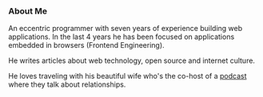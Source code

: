 ### About Me
An eccentric programmer with seven years of experience building web applications.
In the last 4 years he has been focused on applications embedded in browsers
(Frontend Engineering).

He writes articles about web technology, open source and internet culture.

He loves traveling with his beautiful wife who's the co-host of a [podcast](https://open.spotify.com/show/0krf5d65nFqoqMAxIlLXai?si=fDllAuvURwOiN5meCmymRQ&dl_branch=1) where they talk about relationships.
